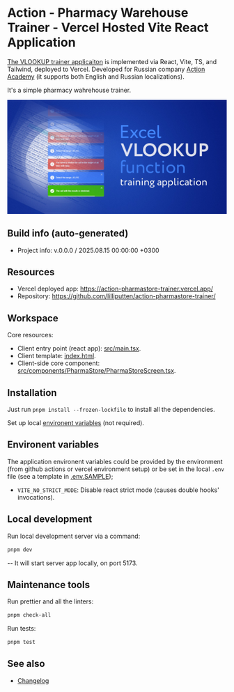 <!--
 @since 2025.08.13
 @changed 2025.08.13, 15:23
-->

# Action - Pharmacy Warehouse Trainer - Vercel Hosted Vite React Application

[The VLOOKUP trainer applicaiton](https://action-pharmastore-trainer.vercel.app/?en) is implemented via React, Vite, TS, and Tailwind, deployed to Vercel. Developed for Russian company [Action Academy](https://academy.action-mcfr.ru/) (it supports both English and Russian localizations).

It's a simple pharmacy wahrehouse trainer.

![Application banner](public/opengraph-image.jpg 'Application banner')

## Build info (auto-generated)

- Project info: v.0.0.0 / 2025.08.15 00:00:00 +0300

## Resources

- Vercel deployed app: https://action-pharmastore-trainer.vercel.app/
- Repository: https://github.com/lilliputten/action-pharmastore-trainer/

## Workspace

Core resources:

- Client entry point (react app): [src/main.tsx](src/main.tsx).
- Client template: [index.html](index.html).
- Client-side core component: [src/components/PharmaStore/PharmaStoreScreen.tsx](src/components/PharmaStore/PharmaStoreScreen.tsx).

## Installation

Just run `pnpm install --frozen-lockfile` to install all the dependencies.

Set up local [environent variables](#environent-variables) (not required).

## Environent variables

The application environent variables could be provided by the environment (from github actions or vercel environment setup) or be set in the local `.env` file (see a template in [.env.SAMPLE](.env.SAMPLE));

- `VITE_NO_STRICT_MODE`: Disable react strict mode (causes double hooks' invocations).

## Local development

Run local development server via a command:

```bash
pnpm dev
```

-- It will start server app locally, on port 5173.

## Maintenance tools

Run prettier and all the linters:

```bash
pnpm check-all
```

Run tests:

```bash
pnpm test
```

## See also

- [Changelog](CHANGELOG.md)
